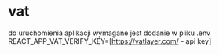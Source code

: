 # vat
do uruchomienia aplikacji wymagane jest dodanie w pliku .env 
REACT_APP_VAT_VERIFY_KEY=[https://vatlayer.com/ - api key]
